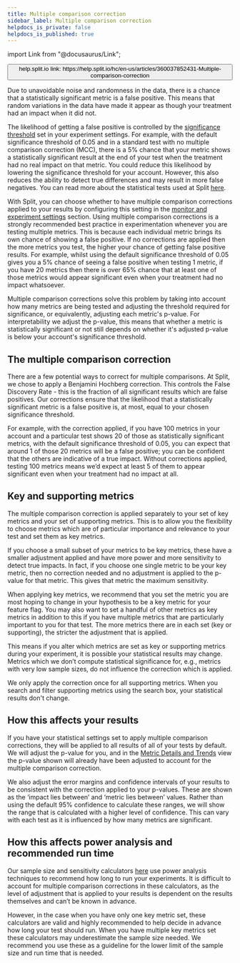 ```yaml
---
title: Multiple comparison correction
sidebar_label: Multiple comparison correction
helpdocs_is_private: false
helpdocs_is_published: true
---
```


import Link from "@docusaurus/Link";

<p>
  <button style={{borderRadius:'8px', border:'1px', fontFamily:'Courier New', fontWeight:'800', textAlign:'left'}}> help.split.io link: https://help.split.io/hc/en-us/articles/360037852431-Multiple-comparison-correction </button>
</p>

Due to unavoidable noise and randomness in the data, there is a chance that a statistically significant metric is a false positive. This means that random variations in the data have made it appear as though your treatment had an impact when it did not. 

The likelihood of getting a false positive is controlled by the [significance threshold](https://help.split.io/hc/en-us/articles/360020640752-Monitor-and-experiment-settings#significance-threshold) set in your experiment settings. For example, with the default significance threshold of 0.05 and in a standard test with no multiple comparison correction (MCC), there is a 5% chance that your metric shows a statistically significant result at the end of your test when the treatment had no real impact on that metric. You could reduce this likelihood by lowering the significance threshold for your account. However, this also reduces the ability to detect true differences and may result in more false negatives. You can read more about the statistical tests used at Split [here](https://help.split.io/hc/en-us/articles/360020641472-Statistical-significance#two-tailed-test).

With Split, you can choose whether to have multiple comparison corrections applied to your results by configuring this setting in the [monitor and experiment settings](https://help.split.io/hc/en-us/articles/360020640752-Monitor-and-experiment-settings#multiple-comparison-corrections) section. Using multiple comparison corrections is a strongly recommended best practice in experimentation whenever you are testing multiple metrics. This is because each individual metric brings its own chance of showing a false positive. If no corrections are applied then the more metrics you test, the higher your chance of getting false positive results. For example, whilst using the default significance threshold of 0.05 gives you a 5% chance of seeing a false positive when testing 1 metric, if you have 20 metrics then there is over 65% chance that at least one of those metrics would appear significant even when your treatment had no impact whatsoever.

Multiple comparison corrections solve this problem by taking into account how many metrics are being tested and adjusting the threshold required for significance, or equivalently, adjusting each metric's p-value. For interpretability we adjust the p-value, this means that whether a metric is statistically significant or not still depends on whether it's adjusted p-value is below your account's significance threshold.

## The multiple comparison correction

There are a few potential ways to correct for multiple comparisons. At Split, we chose to apply a Benjamini Hochberg correction. This controls the False Discovery Rate - this is the fraction of all significant results which are false positives. Our corrections ensure that the likelihood that a statistically significant metric is a false positive is, at most, equal to your chosen significance threshold.

For example, with the correction applied, if you have 100 metrics in your account and a particular test shows 20 of those as statistically significant metrics, with the default significance threshold of 0.05, you can expect that around 1 of those 20 metrics will be a false positive; you can be confident that the others are indicative of a true impact. Without corrections applied, testing 100 metrics means we’d expect at least 5 of them to appear significant even when your treatment had no impact at all.

## Key and supporting metrics

The multiple comparison correction is applied separately to your set of key metrics and your set of supporting metrics. This is to allow you the flexibility to choose metrics which are of particular importance and relevance to your test and set them as key metrics.

If you choose a small subset of your metrics to be key metrics, these have a smaller adjustment applied and have more power and more sensitivity to detect true impacts. In fact, if you choose one single metric to be your key metric, then no correction needed and no adjustment is applied to the p-value for that metric. This gives that metric the maximum sensitivity.

When applying key metrics, we recommend that you set the metric you are most hoping to change in your hypothesis to be a key metric for your feature flag. You may also want to set a handful of other metrics as key metrics in addition to this if you have multiple metrics that are particularly important to you for that test. The more metrics there are in each set (key or supporting), the stricter the adjustment that is applied.

This means if you alter which metrics are set as key or supporting metrics during your experiment, it is possible your statistical results may change. Metrics which we don’t compute statistical significance for, e.g., metrics with very low sample sizes, do not influence the correction which is applied.

We only apply the correction once for all supporting metrics. When you search and filter supporting metrics using the search box, your statistical results don't change.

## How this affects your results

If you have your statistical settings set to apply multiple comparison corrections, they will be applied to all results of all of your tests by default. We will adjust the p-value for you, and in the [Metric Details and Trends](https://help.split.io/hc/en-us/articles/360025376251-Metric-details-and-trends) view the p-value shown will already have been adjusted to account for the multiple comparison correction.

We also adjust the error margins and confidence intervals of your results to be consistent with the correction applied to your p-values. These are shown as the ‘impact lies between’ and ‘metric lies between’ values. Rather than using the default 95% confidence to calculate these ranges, we will show the range that is calculated with a higher level of confidence. This can vary with each test as it is influenced by how many metrics are significant.

## How this affects power analysis and recommended run time

Our sample size and sensitivity calculators [here](https://help.split.io/hc/en-us/articles/360034040851-Sample-size-and-sensitivity-calculators) use power analysis techniques to recommend how long to run your experiments. It is difficult to account for multiple comparison corrections in these calculators, as the level of adjustment that is applied to your results is dependent on the results themselves and can’t be known in advance.

However, in the case when you have only one key metric set, these calculators are valid and highly recommended to help decide in advance how long your test should run. When you have multiple key metrics set these calculators may underestimate the sample size needed. We recommend you use these as a guideline for the lower limit of the sample size and run time that is needed. 
